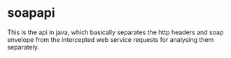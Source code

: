soapapi
=======

This is the api in java, which basically separates the http headers and soap envelope from the intercepted web service requests for analysing them separately.
